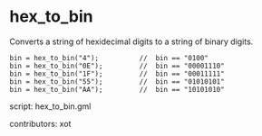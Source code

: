 hex_to_bin
==========

Converts a string of hexidecimal digits to a string of binary digits.

    bin = hex_to_bin("4");          //  bin == "0100"
    bin = hex_to_bin("0E");         //  bin == "00001110"
    bin = hex_to_bin("1F");         //  bin == "00011111"
    bin = hex_to_bin("55");         //  bin == "01010101"
    bin = hex_to_bin("AA");         //  bin == "10101010"

script: hex_to_bin.gml

contributors: xot
